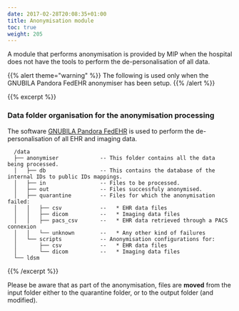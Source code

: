 ```yaml
---
date: 2017-02-28T20:08:35+01:00
title: Anonymisation module
toc: true
weight: 205
---
```


A module that performs anonymisation is provided by MIP when the hospital does not have the tools to perform the de-personalisation of all data.

{{% alert theme="warning" %}}
The following is used only when the GNUBILA Pandora FedEHR anonymiser has been setup.
{{% /alert %}}

{{% excerpt %}}
### Data folder organisation for the anonymisation processing

The software [GNUBILA Pandora FedEHR](https://corporate.gnubila.fr/fedehr) is used to perform the de-personalisation of all EHR and imaging data.

```
  /data
  ├── anonymiser             -- This folder contains all the data being processed.
  │   ├── db                 -- This contains the database of the internal IDs to public IDs mappings.
  │   ├── in                 -- Files to be processed.
  │   ├── out                -- Files successfuly anonymised.
  │   ├── quarantine         -- Files for which the anonymisation failed:
  │   │   ├── csv            --   * EHR data files
  │   │   ├── dicom          --   * Imaging data files
  │   │   ├── pacs_csv       --   * EHR data retrieved through a PACS connexion
  │   │   └── unknown        --   * Any other kind of failures
  │   └── scripts            -- Anonymisation configurations for:
  │       ├── csv            --   * EHR data files
  │       └── dicom          --   * Imaging data files
  └── ldsm
```
{{% /excerpt %}}

Please be aware that as part of the anonymisation, files are **moved** from the input folder either to the quarantine folder, or to the output folder (and modified).
